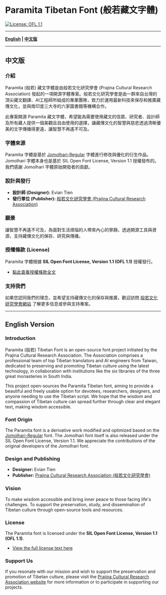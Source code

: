 # Paramita Tibetan Font (般若藏文字體)

[![License: OFL 1.1](https://img.shields.io/badge/License-OFL%201.1-lightgreen.svg)](http://scripts.sil.org/OFL)

---

**[English](#english-version) | [中文版](#中文版)**

---

## 中文版

### 介紹

Paramita (般若) 藏文字體是由般若文化研究學會 (Prajina Cultural Research Association) 發起的一項開源字體專案。般若文化研究學會是由一群來自台灣的頂尖藏文翻譯、AI工程師所組成的專業團隊，致力於運用最新科技來保存和推廣藏傳文化，並與南印度三大寺的六家圖書館等機構合作。

此專案開源 Paramita 藏文字體，希望能為需要使用藏文的信眾、研究者、設計師及所有藏人提供一個美觀且自由使用的選擇，讓藏傳文化的智慧與慈悲透過清晰優美的文字傳播得更遠，讓智慧不再遙不可及。

### 字體來源

Paramita 字體是基於 [Jomolhari-Regular](https://fonts.google.com/specimen/Jomolhari) 字體進行修改與優化的衍生作品。Jomolhari 字體本身也是基於 SIL Open Font License, Version 1.1 授權發布的。我們感謝 Jomolhari 字體原始開發者的貢獻。

### 設計與發行

*   **設計師 (Designer):** Evian Tien
*   **發行單位 (Publisher):** [般若文化研究學會 (Prajina Cultural Research Association)](https://Prajina.org)

### 願景

讓智慧不再遙不可及，為面對生活煩惱的人帶來內心的寧靜。透過開源工具與資源，支持藏傳文化的保存、研究與傳播。

### 授權條款 (License)

Paramita 字體根據 **SIL Open Font License, Version 1.1 (OFL 1.1)** 授權發行。

*   [點此查看授權條款全文](https://openfontlicense.org/)

### 支持我們

如果您認同我們的理念，並希望支持藏傳文化的保存與推廣，歡迎訪問 [般若文化研究學會網站](https://Prajina.org) 了解更多信息或參與支持專案。

---

## English Version

### Introduction

Paramita (般若) Tibetan Font is an open-source font project initiated by the Prajina Cultural Research Association. The Association comprises a professional team of top Tibetan translators and AI engineers from Taiwan, dedicated to preserving and promoting Tibetan culture using the latest technology, in collaboration with institutions like the six libraries of the three great monasteries in South India.

This project open-sources the Paramita Tibetan font, aiming to provide a beautiful and freely usable option for devotees, researchers, designers, and anyone needing to use the Tibetan script. We hope that the wisdom and compassion of Tibetan culture can spread further through clear and elegant text, making wisdom accessible.

### Font Origin

The Paramita font is a derivative work modified and optimized based on the [Jomolhari-Regular](https://fonts.google.com/specimen/Jomolhari) font. The Jomolhari font itself is also released under the SIL Open Font License, Version 1.1. We appreciate the contributions of the original developers of the Jomolhari font.

### Design and Publishing

*   **Designer:** Evian Tien
*   **Publisher:** [Prajina Cultural Research Association (般若文化研究學會)](https://Prajina.org)

### Vision

To make wisdom accessible and bring inner peace to those facing life's challenges. To support the preservation, study, and dissemination of Tibetan culture through open-source tools and resources.

### License

The Paramita font is licensed under the **SIL Open Font License, Version 1.1 (OFL 1.1)**.

*   [View the full license text here](https://openfontlicense.org/)

### Support Us

If you resonate with our mission and wish to support the preservation and promotion of Tibetan culture, please visit the [Prajina Cultural Research Association website](https://Prajina.org) for more information or to participate in supporting our projects.


